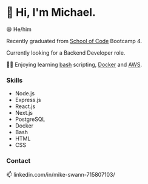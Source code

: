# 👋 Hi, I'm Michael.

😄 He/him

Recently graduated from [School of Code](https://github.com/SchoolOfCode) Bootcamp 4.

Currently looking for a Backend Developer role.

🔭🌱 Enjoying learning [bash](https://github.com/topics/bash) scripting, [Docker](https://github.com/docker) and [AWS](https://github.com/aws).

### Skills

- Node.js
- Express.js
- React.js
- Next.js
- PostgreSQL
- Docker
- Bash
- HTML
- CSS

### Contact

📫 linkedin.com/in/mike-swann-715807103/
